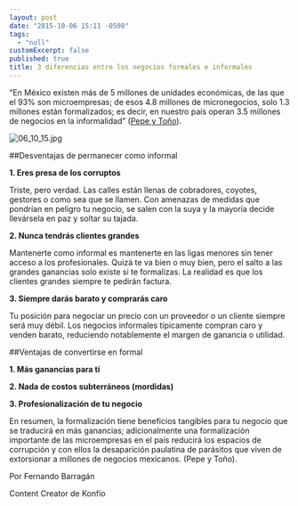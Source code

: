 ```yaml
---
layout: post
date: "2015-10-06 15:11 -0500"
tags: 
  - "null"
customExcerpt: false
published: true
title: 3 diferencias entre los negocios formales e informales
---
```



“En México existen más de 5 millones de unidades económicas, de las que el 93% son microempresas; de esos 4.8 millones de micronegocios, solo 1.3 millones están formalizados; es decir, en nuestro país operan 3.5 millones de negocios en la informalidad” ([Pepe y Toño](http://www.pepeytono.com.mx/mejora_tu_empresa/formaliza_tu_negocio_3_razones_para_dejar_el_mundo_subterraneo)). 

![06_10_15.jpg]({{site.baseurl}}/img/06_10_15.jpg)

##Desventajas de permanecer como informal


**1. Eres presa de los corruptos**

Triste, pero verdad. Las calles están llenas de cobradores, coyotes, gestores o como sea que se llamen. Con amenazas de medidas que pondrían en peligro tu negocio, se salen con la suya y la mayoría decide llevársela en paz y soltar su tajada. 

**2. Nunca tendrás clientes grandes**

Mantenerte como informal es mantenerte en las ligas menores sin tener acceso a los profesionales. Quizá te va bien o muy bien, pero el salto a las grandes ganancias solo existe si te formalizas. La realidad es que los clientes grandes siempre te pedirán factura.

**3. Siempre darás barato y comprarás caro**

Tu posición para negociar un precio con un proveedor o un cliente siempre será muy débil. Los negocios informales típicamente compran caro y venden barato, reduciendo notablemente el margen de ganancia o utilidad.  

##Ventajas de convertirse en formal


**1. Más ganancias para ti**

**2. Nada de costos subterráneos (mordidas)**

**3. Profesionalización de tu negocio**

En resumen, la formalización tiene beneficios tangibles para tu negocio que se traducirá en más ganancias; adicionalmente una formalización importante de las microempresas en el país reducirá los espacios de corrupción y con ellos la desaparición paulatina de parásitos que viven de extorsionar a millones de negocios mexicanos. (Pepe y Toño).

Por Fernando Barragán

Content Creator de Konfío
